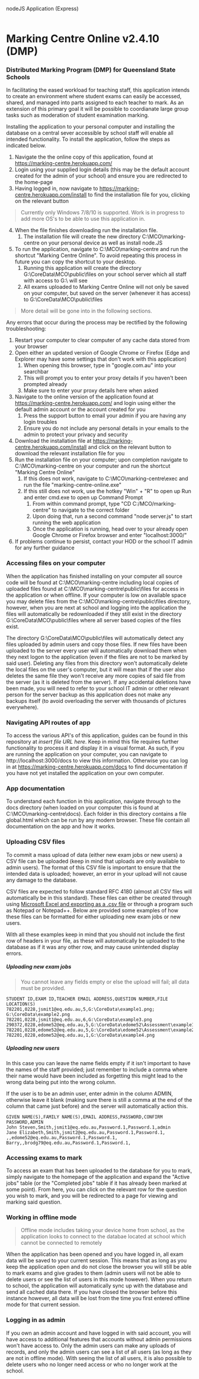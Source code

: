 nodeJS Application (Express)<br><br>

# Marking Centre Online v2.4.10 (DMP)<br>
### Distributed Marking Program (DMP) for Queensland State Schools

In facilitating the eased workload for teaching staff, this application intends to create an environment where student exams can easily be accessed, shared, and managed into parts assigned to each teacher to mark. As an extension of this primary goal it will be possible to coordianate large group tasks such as moderation of student examination marking.

Installing the application to your personal computer and installing the database on a central sever accessible by school staff will enable all intended functionality. To install the application, follow the steps as indicated below.

1. Navigate the the online copy of this application, found at https://marking-centre.herokuapp.com/
2. Login using your supplied login details (this may be the default account created for the admin of your school) and ensure you are redirected to the home-page
3. Having logged in, now navigate to https://marking-centre.herokuapp.com/install to find the installation file for you, clicking on the relevant button
> Currently only Windows 7/8/10 is supported. Work is in progress to add more OS's to be able to use this application in.
4. When the file finishes downloading run the installation file.
    1. The installation file will create the new directory C:\MCO\marking-centre on your personal device as well as install node.JS
5. To run the application, navigate to C:\MCO\marking-centre and run the shortcut "Marking Centre Online". To avoid repeating this process in future you can copy the shortcut to your desktop.
    1. Running this application will create the directory G:\CoreData\MCO\public\files on your school server which all staff with access to G:\ will see
    2. All exams uploaded to Marking Centre Online will not only be saved on your computer, but saved on the server (whenever it has access) to G:\CoreData\MCO\public\files
> More detail will be gone into in the following sections.

Any errors that occur during the process may be rectified by the following troubleshooting:
1. Restart your computer to clear computer of any cache data stored from your browser
2. Open either an updated version of Google Chrome or Firefox (Edge and Explorer may have some settings that don't work with this application)
    1. When opening this browser, type in "google.com.au" into your searchbar
    2. This will prompt you to enter your proxy details if you haven't been prompted already
    3. Make sure to enter your proxy details here when asked
3. Navigate to the online version of the application found at https://marking-centre.herokuapp.com/ and login using either the default admin account or the account created for you
    1. Press the support button to email your admin if you are having any login troubles
    2. Ensure you do not include any personal details in your emails to the admin to protect your privacy and security
4. Download the installation file at https://marking-centre.herokuapp.com/install and click on the relevant button to download the relevant installation file for you
5. Run the installation file on your computer; upon completion navigate to C:\MCO\marking-centre on your computer and run the shortcut "Marking Centre Online"
    1. If this does not work, navigate to C:\MCO\marking-centre\exec and run the file "marking-centre-online.exe"
    2. If this still does not work, use the hotkey "Win" + "R" to open up Run and enter cmd.exe to open up Command Prompt
        1. From within command prompt, type "CD C:/MCO/marking-centre" to navigate to the correct folder
        2. Upon doing that, run a second command "node server.js" to start running the web application
        3. Once the application is running, head over to your already open Google Chrome or Firefox browser and enter "localhost:3000/"
6. If problems continue to persist, contact your HOD or the school IT admin for any further guidance 

### Accessing files on your computer
When the application has finished installing on your computer all source code will be found at C:\MCO\marking-centre including local copies of uploaded files found at C:\MCO\marking-centre\public\files for access in the application or when offline. If your computer is low on available space you may delete files from the C:\MCO\marking-centre\public\files directory, however, when you are next at school and logging into the application the files will automatically be redownloaded if they still exist in the directory G:\CoreData\MCO\public\files where all server based copies of the files exist.

The directory G:\CoreData\MCO\public\files will automatically detect any files uploaded by admin users and copy those files. If new files have been uploaded to the server every user will automatically download them when they next logon to the application (even if the files are not to be marked by said user). Deleting any files from this directory won't automatically delete the local files on the user's computer, but it will mean that if the user also deletes the same file they won't receive any more copies of said file from the server (as it is deleted from the server). If any accidental deletions have been made, you will need to refer to your school IT admin or other relevant person for the server backup as this application does not make any backups itself (to avoid overloading the server with thousands of pictures everywhere). 

### Navigating API routes of app
To access the various API's of this application, guides can be found in this repository at *insert file URL here*. Keep in mind this file requires further functionality to process it and display it in a visual format. As such, if you are running the application on your computer, you can navigate to http://localhost:3000/docs to view this information. Otherwise you can log in at https://marking-centre.herokuapp.com/docs to find documentation if you have not yet installed the application on your own computer.

### App documentation
To understand each function in this application, navigate through to the docs directory (when loaded on your computer this is found at C:\MCO\marking-centre\docs). Each folder in this directory contains a file global.html which can be run by any modern browser. These file contain all documentation on the app and how it works.

### Uploading CSV files
To commit a mass upload of data (either new exam jobs or new users) a CSV file can be uploaded (keep in mind that uploads are only available to admin users). The format of this CSV file is important to ensure that the intended data is uploaded; however, an error in your upload will not cause any damage to the database. 

CSV files are expected to follow standard RFC 4180 (almost all CSV files will automatically be in this standard). These files can either be created through using [Microsoft Excel and exporting as a .csv file](https://support.microsoft.com/en-us/office/import-or-export-text-txt-or-csv-files-5250ac4c-663c-47ce-937b-339e391393ba) or through a program such as Notepad or Notepad++. Below are provided some examples of how these files can be formatted for either uploading new exam jobs or new users.

With all these examples keep in mind that you should not include the first row of headers in your file, as these will automatically be uploaded to the database as if it was any other row, and may cause unintended display errors. 

##### Uploading new exam jobs
> You cannot leave any fields empty or else the upload will fail; all data must be provided.

```
STUDENT ID,EXAM ID,TEACHER EMAIL ADDRESS,QUESTION NUMBER,FILE LOCATION(S)
782201,0228,jsmit1@eq.edu.au,5,G:\CoreData\example1.png; G:\CoreData\example2.png
782201,0228,jsmit1@eq.edu.au,6,G:\CoreData\example3.png
290372,0228,edome52@eq.edu.au,5,G:\CoreData\edome52\Assessment\example1.png
782201,0228,edome52@eq.edu.au,5,G:\CoreData\edome52\Assessment\example2.png
782201,0228,edome52@eq.edu.au,1,G:\CoreData\example4.png
```

##### Uploading new users
In this case you can leave the name fields empty if it isn't important to have the names of the staff provided; just remember to include a comma where their name would have been included as forgetting this might lead to the wrong data being put into the wrong column.

If the user is to be an admin user, enter admin in the column ADMIN, otherwise leave it blank (making sure there is still a comma at the end of the column that came just before) and the server will automatically action this.

```
GIVEN NAME(S),FAMILY NAME(S),EMAIL ADDRESS,PASSWORD,CONFIRM PASSWORD,ADMIN
John Steven,Smith,jsmit1@eq.edu.au,Password.1,Password.1,admin
Jane Elizabeth,Smith,jsmit2@eq.edu.au,Password.1,Password.1,
,,edome52@eq.edu.au,Password.1,Password.1,
Barry,,brodg79@eq.edu.au,Password.1,Password.1,
```

### Accessing exams to mark
To access an exam that has been uploaded to the database for you to mark, simply navigate to the homepage of the application and expand the "Active jobs" table (or the "Completed jobs" table if it has already been marked at some point). From here, you can click on the relevant row for the question you wish to mark, and you will be redirected to a page for viewing and marking said question.

### Working in offline mode
> Offline mode includes taking your device home from school, as the application looks to connect to the databae located at school which cannot be connected to remotely

When the application has been opened and you have logged in, all exam data will be saved to your current session. This means that as long as you keep the application open and do not close the browser you will still be able to mark exams and give grades to them (admin users will not be able to delete users or see the list of users in this mode however). When you return to school, the application will automatically sync up with the database and send all cached data there. If you have closed the browser before this instance however, all data will be lost from the time you first entered offline mode for that current session.

### Logging in as admin
If you own an admin account and have logged in with said account, you will have access to additional features that accounts without admin permissions won't have access to. Only the admin users can make any uploads of records, and only the admin users can see a list of all users (as long as they are not in offline mode). With seeing the list of all users, it is also possible to delete users who no longer need access or who no longer work at the school.

